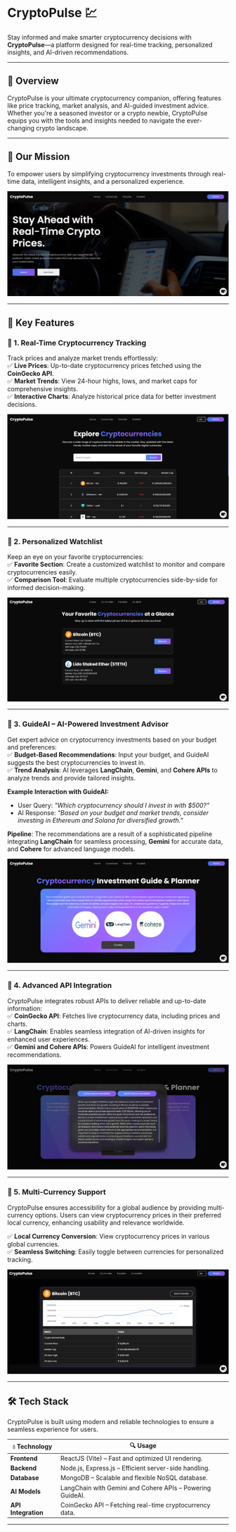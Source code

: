 # **CryptoPulse 💹**  
Stay informed and make smarter cryptocurrency decisions with **CryptoPulse**—a platform designed for real-time tracking, personalized insights, and AI-driven recommendations.  

---

## 📖 **Overview**  
CryptoPulse is your ultimate cryptocurrency companion, offering features like price tracking, market analysis, and AI-guided investment advice. Whether you're a seasoned investor or a crypto newbie, CryptoPulse equips you with the tools and insights needed to navigate the ever-changing crypto landscape.  

---

## 🎯 **Our Mission**  
To empower users by simplifying cryptocurrency investments through real-time data, intelligent insights, and a personalized experience.  

![Cryptocurrency Tracking](https://github.com/lakshya001-AI/cryptoPulse_FAH/blob/main/Screenshot%202025-05-25%20001543.png?raw=true) <!-- Add image showing a price chart or dashboard here -->

---

## 🚀 **Key Features**  

### 🔹 1. Real-Time Cryptocurrency Tracking  
Track prices and analyze market trends effortlessly:  
✅ **Live Prices**: Up-to-date cryptocurrency prices fetched using the **CoinGecko API**.  
✅ **Market Trends**: View 24-hour highs, lows, and market caps for comprehensive insights.  
✅ **Interactive Charts**: Analyze historical price data for better investment decisions.  

![Cryptocurrency Tracking](https://github.com/lakshya001-AI/cryptoPulse_FAH/blob/main/Screenshot%202025-05-25%20001645.png?raw=true) <!-- Add image showing a price chart or dashboard here -->

---

### 🔹 2. Personalized Watchlist  
Keep an eye on your favorite cryptocurrencies:  
✅ **Favorite Section**: Create a customized watchlist to monitor and compare cryptocurrencies easily.  
✅ **Comparison Tool**: Evaluate multiple cryptocurrencies side-by-side for informed decision-making.  

![Favorite Watchlist](https://github.com/lakshya001-AI/cryptoPulse_FAH/blob/main/Screenshot%202025-05-25%20001919.png?raw=true) <!-- Add image showing the favorite section here -->

---

### 🔹 3. GuideAI – AI-Powered Investment Advisor  
Get expert advice on cryptocurrency investments based on your budget and preferences:  
✅ **Budget-Based Recommendations**: Input your budget, and GuideAI suggests the best cryptocurrencies to invest in.  
✅ **Trend Analysis**: AI leverages **LangChain**, **Gemini**, and **Cohere APIs** to analyze trends and provide tailored insights.  

**Example Interaction with GuideAI:**  
- User Query: *"Which cryptocurrency should I invest in with $500?"*  
- AI Response: *"Based on your budget and market trends, consider investing in Ethereum and Solana for diversified growth."*  

**Pipeline**: The recommendations are a result of a sophisticated pipeline integrating **LangChain** for seamless processing, **Gemini** for accurate data, and **Cohere** for advanced language models.  

![GuideAI Example](https://github.com/lakshya001-AI/cryptoPulse_FAH/blob/main/Screenshot%202025-05-25%20001955.png?raw=true) <!-- Add image showing an AI recommendation interface -->

---

### 🔹 4. Advanced API Integration  
CryptoPulse integrates robust APIs to deliver reliable and up-to-date information:  
✅ **CoinGecko API**: Fetches live cryptocurrency data, including prices and charts.  
✅ **LangChain**: Enables seamless integration of AI-driven insights for enhanced user experiences.  
✅ **Gemini and Cohere APIs**: Powers GuideAI for intelligent investment recommendations. 

![API Integration](https://github.com/lakshya001-AI/cryptoPulse_FAH/blob/main/Screenshot%202025-05-25%20002145.png?raw=true) <!-- Add image showcasing API connectivity or data flow -->

---

### 🔹 5. Multi-Currency Support  
CryptoPulse ensures accessibility for a global audience by providing multi-currency options. Users can view cryptocurrency prices in their preferred local currency, enhancing usability and relevance worldwide.  

✅ **Local Currency Conversion**: View cryptocurrency prices in various global currencies.  
✅ **Seamless Switching**: Easily toggle between currencies for personalized tracking.  

![Multi-Language Support](https://github.com/lakshya001-AI/cryptoPulse_FAH/blob/main/Screenshot%202025-05-25%20004327.png?raw=true) <!-- Add image showing the language selection dropdown -->

---

## 🛠 **Tech Stack**  

CryptoPulse is built using modern and reliable technologies to ensure a seamless experience for users.  

| 💧 **Technology**   | 🔍 **Usage** |
|-------------------|------------|
| **Frontend**   | ReactJS (Vite) – Fast and optimized UI rendering. |
| **Backend**    | Node.js, Express.js – Efficient server-side handling. |
| **Database**   | MongoDB – Scalable and flexible NoSQL database. |
| **AI Models** | LangChain with Gemini and Cohere APIs – Powering GuideAI. |
| **API Integration** | CoinGecko API – Fetching real-time cryptocurrency data. |

---



